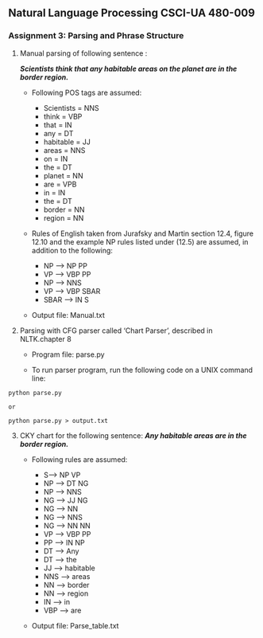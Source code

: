 ## Natural Language Processing CSCI-UA 480-009
### Assignment 3: Parsing and Phrase Structure


1. Manual parsing of following sentence :
	
	**_Scientists think that any habitable areas on the planet are in the border region._**

	- Following POS tags are assumed:
		
		- Scientists = NNS
		- think = VBP
		- that = IN
		- any = DT
		- habitable = JJ
		- areas = NNS
		- on = IN
		- the = DT
		- planet = NN
		- are = VPB
		- in = IN
		- the = DT
		- border = NN
		- region = NN


	- Rules of English taken from Jurafsky and Martin section 12.4, figure 12.10 and the example NP rules listed under (12.5) are assumed, in addition to the following:

		- NP --> NP PP
		- VP --> VBP PP
		- NP --> NNS
		- VP --> VBP SBAR
		- SBAR --> IN S


	- Output file: Manual.txt



2. Parsing with CFG parser called ‘Chart Parser’, described in NLTK.chapter 8

	- Program file: parse.py

	- To run parser program, run the following code on a UNIX command line: 

``` 
python parse.py

or

python parse.py > output.txt
```



3. CKY chart for the following sentence: **_Any habitable areas are in the border region._**
 
	- Following rules are assumed:

		- S--> NP VP
		- NP --> DT NG
		- NP --> NNS
		- NG --> JJ NG
		- NG --> NN
		- NG --> NNS 
		- NG --> NN NN
		- VP --> VBP PP
		- PP --> IN NP
		- DT --> Any
		- DT --> the
		- JJ --> habitable
		- NNS --> areas
		- NN --> border
		- NN --> region
		- IN --> in
		- VBP --> are


	- Output file: Parse_table.txt